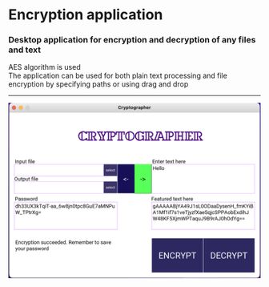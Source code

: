 Encryption application  
===

### Desktop application for encryption and decryption of any files and text  
AES algorithm is used  
The application can be used for both plain text processing and file encryption by specifying paths or using drag and drop
___

<img src="ph1.png" alt="preview" width="700px">
